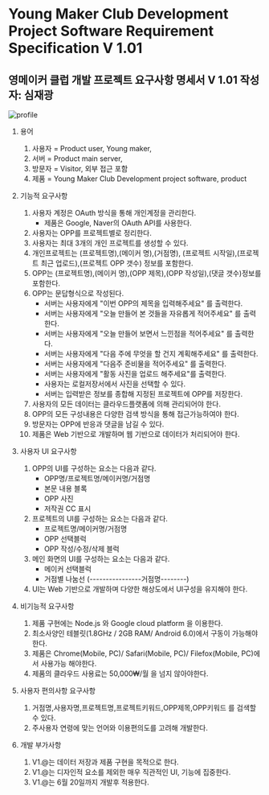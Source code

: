 Young Maker Club Development Project Software Requirement Specification   V 1.01
=======================================================================

영메이커 클럽 개발 프로젝트 요구사항 명세서 V 1.01  작성자: 심재광
---------------------------------------------------
![profile](https://scontent-icn1-1.xx.fbcdn.net/v/t1.0-9/40652564_1077764302348235_6033060030054400000_n.png?_nc_cat=102&_nc_ht=scontent-icn1-1.xx&oh=35c3326ac90fe715e416eb3801e1dd8d&oe=5D9AC499 "profile")
1. 용어
	1. 사용자 = Product user, Young maker, 
	1. 서버 = Product main server,
	1. 방문자 = Visitor, 외부 접근 포함
	1. 제품 = Young Maker Club Development project software, product

1. 기능적 요구사항
	1. 사용자 계정은 OAuth 방식을 통해 개인계정을 관리한다.
		- 제품은 Google, Naver의 OAuth API를 사용한다.
	1. 사용자는 OPP를 프로젝트별로 정리한다.
	1. 사용자는 최대 3개의 개인 프로젝트를 생성할 수 있다.
	1. 개인프로젝트는 (프로젝트명),(메이커 명),(거점명), (프로젝트 시작일),(프로젝트 최근 업로드),(프로젝트 OPP 갯수) 정보를 포함한다.
	1. OPP는 (프로젝트명),(메이커 명),(OPP 제목),(OPP 작성일),(댓글 갯수)정보를 포함한다.
	1. OPP는 문답형식으로 작성된다.
		- 서버는 사용자에게 "이번 OPP의 제목을 입력해주세요" 를 출력한다.
		- 서버는 사용자에게 "오늘 만들어 본 것들을 자유롭게 적어주세요" 를 출력한다.
		- 서버는 사용자에게 "오늘 만들어 보면서 느낀점을 적어주세요" 를 출력한다.
		- 서버는 사용자에게 "다음 주에 무엇을 할 건지 계획해주세요" 를 출력한다.
		- 서버는 사용자에게 "다음주 준비물을 적어주세요" 를 출력한다.
		- 서버는 사용자에게 "활동 사진을 업로드 해주세요"를 출력한다.
		- 사용자는 로컬저장서에서 사진을 선택할 수 있다.
		- 서버는 입력받은 정보를 종합해 지정된 프로젝트에 OPP를 저장한다.
	1. 사용자의 모든 데이터는 클라우드플랫폼에 의해 관리되어야 한다.
	1. OPP의 모든 구성내용은 다양한 검색 방식을 통해 접근가능하여야 한다.
	1. 방문자는 OPP에 반응과 댓글을 남길 수 있다.
	1. 제품은 Web 기반으로 개발하며 웹 기반으로 데이터가 처리되어야 한다.


1. 사용자 UI 요구사항
	1. OPP의 UI를 구성하는 요소는 다음과 같다.
		- OPP명/프로젝트명/메이커명/거점명
		- 본문 내용 블록
		- OPP 사진
		- 저작권 CC 표시
	1. 프로젝트의 UI를 구성하는 요소는 다음과 같다.
		- 프로젝트명/메이커명/거점명
		- OPP 선택블럭
		- OPP 작성/수정/삭제 블럭
	1. 메인 화면의 UI를 구성하는 요소는 다음과 같다.
		- 메이커 선택블럭
		- 거점별 나눔선 (----------------거점명--------)
	1. UI는 Web 기반으로 개발하며 다양한 해상도에서 UI구성을 유지해야 한다.

1. 비기능적 요구사항
	1. 제품 구현에는 Node.js 와 Google cloud platform 을 이용한다.
	1. 최소사양인 테블릿(1.8GHz / 2GB RAM/ Android 6.0)에서 구동이 가능해야 한다.
	1. 제품은 Chrome(Mobile, PC)/ Safari(Mobile, PC)/ Filefox(Mobile, PC)에서 사용가능 해야한다.
	1. 제품의 클라우드 사용료는 50,000₩/월 을 넘지 않아야한다.

1. 사용자 편의사항 요구사항
	1. 거점명,사용자명,프로젝트명,프로젝트키워드,OPP제목,OPP키워드 를 검색할 수 있다.
	1. 주사용자 연령에 맞는 언어와 이용편의도를 고려해 개발한다.  

1. 개발 부가사항
	1. V1.@는 데이터 저장과 제품 구현을 목적으로 한다.
	1. V1.@는 디자인적 요소를 제외한 매우 직관적인 UI, 기능에 집중한다.
	1. V1.@는 6월 20일까지 개발후 적용한다. 
